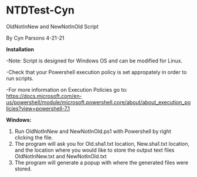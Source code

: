 # NTDTest-Cyn

OldNotInNew and NewNotInOld Script

By Cyn Parsons 4-21-21

**Installation**

-Note: Script is designed for Windows OS and can be modified for Linux.

-Check that your Powershell execution policy is set appropately in order to run scripts.

-For more information on Execution Policies go to: 
 https://docs.microsoft.com/en-us/powershell/module/microsoft.powershell.core/about/about_execution_policies?view=powershell-7.1

**Windows:**

1. Run OldNotInNew and NewNotInOld.ps1 with Powershell by right clicking the file. 
2. The program will ask you for Old.sha1.txt location, New.sha1.txt location, and 
   the location where you would like to store the output text files OldNotInNew.txt and NewNotInOld.txt
3. The program will generate a popup with where the generated files were stored.
